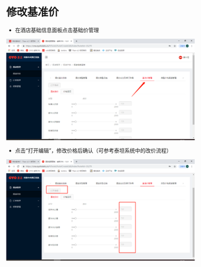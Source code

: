 # 修改基准价

* 在酒店基础信息面板点击基础价管理

![](../../../../.gitbook/assets/image%20%28147%29.png)

* 点击“打开编辑”，修改价格后确认（可参考泰坦系统中的改价流程）

![](../../../../.gitbook/assets/image%20%28209%29.png)

